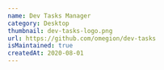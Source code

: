 ```yaml
---
name: Dev Tasks Manager
category: Desktop
thumbnail: dev-tasks-logo.png
url: https://github.com/omegion/dev-tasks
isMaintained: true
createdAt: 2020-08-01
---
```

